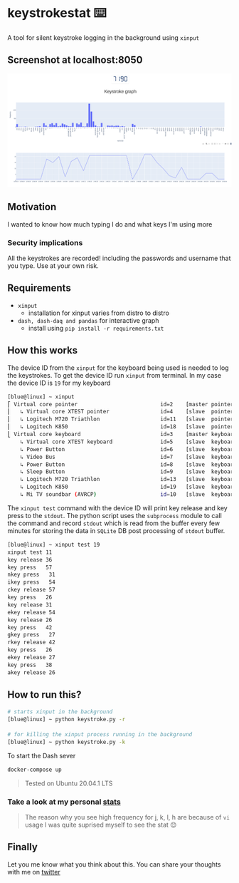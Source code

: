 # keystrokestat :keyboard:

A tool for silent keystroke logging in the background using `xinput`

## Screenshot at localhost:8050

![plotly screenshot](./assets/plotly-scr.png)

## Motivation

I wanted to know how much typing I do and what keys I'm using more

### Security implications

All the keystrokes are recorded! including the passwords and username that you type. Use at your own risk.

## Requirements

+ `xinput` 
    + installation for xinput varies from distro to distro
+ `dash, dash-daq and pandas` for interactive graph
    + install using `pip install -r requirements.txt`



## How this works 

The device ID from the `xinput` for the keyboard being used is needed to log the keystrokes.
To get the device ID run `xinput` from terminal. In my case the device ID is `19` for my keyboard

```bash
[blue@linux] ~ xinput
⎡ Virtual core pointer                    	    id=2	[master pointer  (3)]
⎜   ↳ Virtual core XTEST pointer              	id=4	[slave  pointer  (2)]
⎜   ↳ Logitech M720 Triathlon                 	id=11	[slave  pointer  (2)]
⎜   ↳ Logitech K850                           	id=18	[slave  pointer  (2)]
⎣ Virtual core keyboard                   	    id=3	[master keyboard (2)]
    ↳ Virtual core XTEST keyboard             	id=5	[slave  keyboard (3)]
    ↳ Power Button                            	id=6	[slave  keyboard (3)]
    ↳ Video Bus                               	id=7	[slave  keyboard (3)]
    ↳ Power Button                            	id=8	[slave  keyboard (3)]
    ↳ Sleep Button                            	id=9	[slave  keyboard (3)]
    ↳ Logitech M720 Triathlon                 	id=13	[slave  keyboard (3)]
    ↳ Logitech K850                           	id=19	[slave  keyboard (3)]
    ↳ Mi TV soundbar (AVRCP)                  	id=10	[slave  keyboard (3)]
```

The `xinput test` command with the device ID will print key release and key press to the `stdout`. 
The python script uses the `subprocess` module to call the command and record `stdout` which is read from the buffer 
every few minutes for storing the data in `SQLite` DB post processing of `stdout` buffer.

```bash
[blue@linux] ~ xinput test 19
xinput test 11
key release 36
key press   57
nkey press   31
ikey press   54
ckey release 57
key press   26
key release 31
ekey release 54
key release 26
key press   42
gkey press   27
rkey release 42
key press   26
ekey release 27
key press   38
akey release 26
```


## How to run this?
```bash
# starts xinput in the background
[blue@linux] ~ python keystroke.py -r 

# for killing the xinput process running in the background
[blue@linux] ~ python keystroke.py -k

```

To start the Dash sever 

```bash
docker-compose up
```

> Tested on Ubuntu 20.04.1 LTS



### Take a look at my personal [stats](./assets/stats.md)

> The reason why you see high frequency for j, k, l, h are because of `vi` usage
> I was quite suprised myself to see the stat :blush: 


## Finally

Let you me know what you think about this. You can share your thoughts with me on [twitter](https://twitter.com/neelabalan)

